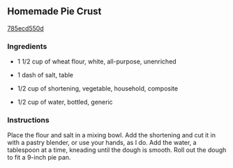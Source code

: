 ## Homemade Pie Crust

[785ecd550d](http://www.foodnetwork.com/recipes/homemade-pie-crust-recipe.html)

### Ingredients

 - 1 1/2 cup of wheat flour, white, all-purpose, unenriched

 - 1 dash of salt, table

 - 1/2 cup of shortening, vegetable, household, composite

 - 1/2 cup of water, bottled, generic

### Instructions

Place the flour and salt in a mixing bowl. Add the shortening and cut it in with a pastry blender, or use your hands, as I do. Add the water, a tablespoon at a time, kneading until the dough is smooth. Roll out the dough to fit a 9-inch pie pan.